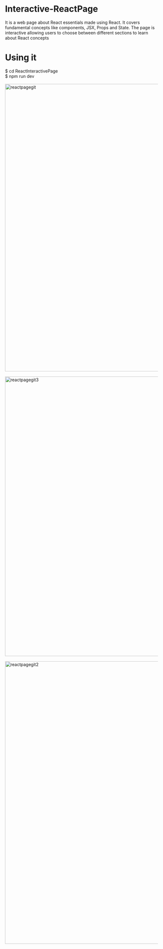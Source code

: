 # Interactive-ReactPage<br>
It is a web page about React essentials made using React. It covers fundamental concepts like components, JSX, Props and State. The page is interactive allowing users to choose between different sections to learn about React concepts<br>
# Using it<br>
$ cd ReactInteractivePage <br>
$ npm run dev
<br><br>
<img width="946" alt="reactpagegit" src="https://github.com/user-attachments/assets/3f1648f7-84f3-48d6-ad79-f94d191ec512"><br><br>
<img width="920" alt="reactpagegit3" src="https://github.com/user-attachments/assets/9da85122-a469-4569-9bcc-58ea12dbcc78"><br><br>
<img width="930" alt="reactpagegit2" src="https://github.com/user-attachments/assets/c469f5c4-f892-42dd-a97c-db9d32a2bf10"><br><br>
